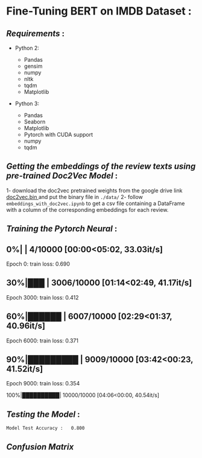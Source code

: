 # Fine-Tuning BERT on IMDB Dataset :

## ***Requirements*** :

* Python 2:
  * Pandas
  * gensim
  * numpy
  * nltk
  * tqdm
  * Matplotlib

* Python 3:
  * Pandas
  * Seaborn
  * Matplotlib
  * Pytorch with CUDA support
  * numpy
  * tqdm


## ***Getting the embeddings of the review texts using pre-trained Doc2Vec Model*** :

1- download the doc2vec pretrained weights from the google drive link <a href="https://drive.google.com/file/d/1813Css0589E6_SE-VJyW7GDaDiZNG2SR/view?usp=sharing">doc2vec.bin </a> and put the binary file in `./data/`
2- follow `embeddings_with_doc2vec.ipynb` to get a csv file containing a DataFrame with a column of the corresponding embeddings for each review.

## ***Training the Pytorch Neural*** :

  0%|          | 4/10000 [00:00<05:02, 33.03it/s]
  --------------------------------------------------
Epoch 0: train loss: 0.690

 30%|███       | 3006/10000 [01:14<02:49, 41.17it/s]
 --------------------------------------------------
Epoch 3000: train loss: 0.412

 60%|██████    | 6007/10000 [02:29<01:37, 40.96it/s]
 --------------------------------------------------
Epoch 6000: train loss: 0.371

 90%|█████████ | 9009/10000 [03:42<00:23, 41.52it/s]
 --------------------------------------------------
Epoch 9000: train loss: 0.354

100%|██████████| 10000/10000 [04:06<00:00, 40.54it/s]


## ***Testing the Model*** :


`
Model Test Accuracy :   0.800
`
## ***Confusion Matrix***


